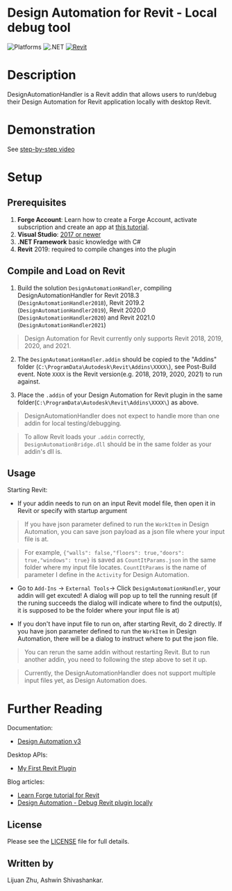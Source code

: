 # Design Automation for Revit - Local debug tool 

![Platforms](https://img.shields.io/badge/Plugins-Windows-lightgray.svg)
![.NET](https://img.shields.io/badge/.NET%20Framework-4.7-blue.svg)
[![Revit](https://img.shields.io/badge/Revit-2018|2019|2020|2021-lightblue.svg)](http://developer.autodesk.com/)

# Description

DesignAutomationHandler is a Revit addin that allows users to run/debug their Design Automation for Revit application locally with desktop Revit. 

# Demonstration

See [step-by-step video](https://www.youtube.com/watch?v=i0LJ9JOpKMQ)

# Setup

## Prerequisites

1. **Forge Account**: Learn how to create a Forge Account, activate subscription and create an app at [this tutorial](http://learnforge.autodesk.io/#/account/). 
2. **Visual Studio**: [2017 or newer](https://visualstudio.microsoft.com/)
3. **.NET Framework** basic knowledge with C#
4. **Revit** 2019: required to compile changes into the plugin

## Compile and Load on Revit

1. Build the solution `DesignAutomationHandler`, compiling DesignAutomationHandler for Revit 2018.3 (`DesignAutomationHandler2018`), Revit 2019.2 (`DesignAutomationHandler2019`), Revit 2020.0 (`DesignAutomationHandler2020`) and Revit 2021.0 (`DesignAutomationHandler2021`)
> Design Automation for Revit currently only supports Revit 2018, 2019, 2020, and 2021.

2. The `DesignAutomationHandler.addin` should be copied to the "Addins" folder (`C:\ProgramData\Autodesk\Revit\Addins\XXXX\`), see Post-Build event. Note `XXXX` is the Revit version(e.g. 2018, 2019, 2020, 2021) to run against.

3. Place the `.addin` of your Design Automation for Revit plugin in the same folder(`C:\ProgramData\Autodesk\Revit\Addins\XXXX\`) as above. 

> DesignAutomationHandler does not expect to handle more than one addin for local testing/debugging.

> To allow Revit loads your `.addin` correctly, `DesignAutomationBridge.dll` should be in the same folder as your addin's dll is.

## Usage

Starting Revit:

- If your addin needs to run on an input Revit model file, then open it in Revit or specify with startup argument

> If you have json parameter defined to run the `WorkItem` in Design Automation, you can save json payload as a json file where your input file is at.

> For example, `{"walls": false,"floors": true,"doors": true,"windows": true}` is saved as `CountItParams.json` in the same folder where my input file locates. `CountItParams` is the name of parameter I define in the `Activity` for Design Automation. 

- Go to `Add-Ins` -> `External Tools`-> Click `DesignAutomationHandler`, your addin will get excuted! A dialog will pop up to tell the running result (if the runing succeeds the dialog will indicate where to find the output(s), it is supposed to be the folder where your input file is at) 

- If you don't have input file to run on, after starting Revit, do 2 directly. If you have json parameter defined to run the `WorkItem` in Design Automation, there will be a dialog to instruct where to put the json file.  

> You can rerun the same addin without restarting Revit. But to run another addin, you need to following the step above to set it up.  

> Currently, the DesignAutomationHandler does not support multiple input files yet, as Design Automation does.

# Further Reading

Documentation:

- [Design Automation v3](https://forge.autodesk.com/en/docs/design-automation/v3/developers_guide/overview/)

Desktop APIs:

- [My First Revit Plugin](https://knowledge.autodesk.com/support/revit-products/learn-explore/caas/simplecontent/content/my-first-revit-plug-overview.html)

Blog articles:

- [Learn Forge tutorial for Revit](https://forge.autodesk.com/blog/introducing-design-automation-tutorial-autocad-inventor-revit-engines)
- [Design Automation - Debug Revit plugin locally](https://forge.autodesk.com/blog/design-automation-debug-revit-plugin-locally)

## License

Please see the [LICENSE](LICENSE) file for full details.

## Written by

Lijuan Zhu, Ashwin Shivashankar.
